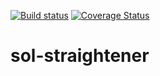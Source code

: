 [![Build status](https://travis-ci.com/Aniket-Engg/sol-straightener.svg?branch=master)](https://travis-ci.com/Aniket-Engg/sol-straightener)
[![Coverage Status](https://coveralls.io/repos/github/Aniket-Engg/sol-straightener/badge.svg?branch=master)](https://coveralls.io/github/Aniket-Engg/sol-straightener?branch=master)

# sol-straightener
